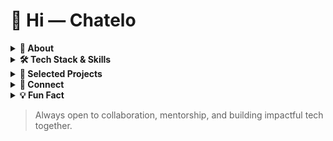 # 👋 Hi — Chatelo
<details>
<summary><strong>🚀 About</strong></summary>

I'm a Software Engineer and Lead Mentor at Africode Academy. I build scalable apps and enjoy mentoring engineers.

</details>

<details>
<summary><strong>🛠️ Tech Stack & Skills</strong></summary>

- JavaScript: Next.js, React Native
- Python: Flask, Django
- Rust
- DevOps: Docker, Linux, Git & GitHub, Shell scripting
- Databases: PostgreSQL

</details>

<details>
<summary><strong>🌟 Selected Projects</strong></summary>

- freview — Open source Python project reviewer: https://github.com/Chatelo/freview

</details>

<details>
<summary><strong>👥 Connect</strong></summary>

- X (Twitter): https://x.com/Chatelobenna
- LinkedIn: https://www.linkedin.com/in/benard-ronoh
- Website: https://sigira.com

</details>

<details>
<summary><strong>💡 Fun Fact</strong></summary>

> "There's nothing like the dopamine hit I get from bringing an app to life through code." — Chatelo

</details>

> Always open to collaboration, mentorship, and building impactful tech together.